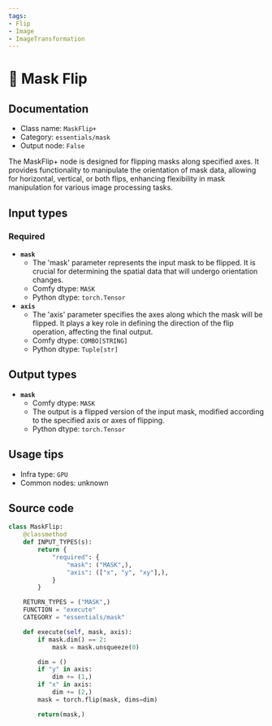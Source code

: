 ```yaml
---
tags:
- Flip
- Image
- ImageTransformation
---
```


# 🔧 Mask Flip
## Documentation
- Class name: `MaskFlip+`
- Category: `essentials/mask`
- Output node: `False`

The MaskFlip+ node is designed for flipping masks along specified axes. It provides functionality to manipulate the orientation of mask data, allowing for horizontal, vertical, or both flips, enhancing flexibility in mask manipulation for various image processing tasks.
## Input types
### Required
- **`mask`**
    - The 'mask' parameter represents the input mask to be flipped. It is crucial for determining the spatial data that will undergo orientation changes.
    - Comfy dtype: `MASK`
    - Python dtype: `torch.Tensor`
- **`axis`**
    - The 'axis' parameter specifies the axes along which the mask will be flipped. It plays a key role in defining the direction of the flip operation, affecting the final output.
    - Comfy dtype: `COMBO[STRING]`
    - Python dtype: `Tuple[str]`
## Output types
- **`mask`**
    - Comfy dtype: `MASK`
    - The output is a flipped version of the input mask, modified according to the specified axis or axes of flipping.
    - Python dtype: `torch.Tensor`
## Usage tips
- Infra type: `GPU`
- Common nodes: unknown


## Source code
```python
class MaskFlip:
    @classmethod
    def INPUT_TYPES(s):
        return {
            "required": {
                "mask": ("MASK",),
                "axis": (["x", "y", "xy"],),
            }
        }

    RETURN_TYPES = ("MASK",)
    FUNCTION = "execute"
    CATEGORY = "essentials/mask"

    def execute(self, mask, axis):
        if mask.dim() == 2:
            mask = mask.unsqueeze(0)

        dim = ()
        if "y" in axis:
            dim += (1,)
        if "x" in axis:
            dim += (2,)
        mask = torch.flip(mask, dims=dim)

        return(mask,)

```
